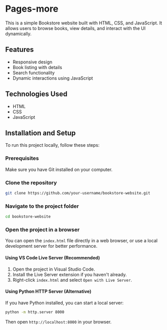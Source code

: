 # Pages-more

This is a simple Bookstore website built with HTML, CSS, and JavaScript. It allows users to browse books, view details, and interact with the UI dynamically.

## Features
- Responsive design
- Book listing with details
- Search functionality
- Dynamic interactions using JavaScript

## Technologies Used
- HTML
- CSS
- JavaScript

## Installation and Setup

To run this project locally, follow these steps:

### Prerequisites
Make sure you have Git installed on your computer.

### Clone the repository
```sh
git clone https://github.com/your-username/bookstore-website.git
```

### Navigate to the project folder
```sh
cd bookstore-website
```

### Open the project in a browser
You can open the `index.html` file directly in a web browser, or use a local development server for better performance.

#### Using VS Code Live Server (Recommended)
1. Open the project in Visual Studio Code.
2. Install the Live Server extension if you haven't already.
3. Right-click `index.html` and select `Open with Live Server`.

#### Using Python HTTP Server (Alternative)
If you have Python installed, you can start a local server:
```sh
python -m http.server 8000
```
Then open `http://localhost:8000` in your browser.

